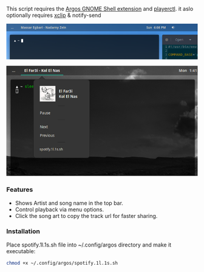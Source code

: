 This script requires the [Argos GNOME Shell extension](https://github.com/p-e-w/argos) and [playerctl](https://github.com/acrisci/playerctl).
it aslo optionally requires [xclip](https://github.com/astrand/xclip) & notify-send

![Topbar](https://raw.githubusercontent.com/ItsKerolos/argos-mpris/master/Screenshot-20200524180819-847x158.png)

![Menu](https://raw.githubusercontent.com/ItsKerolos/argos-mpris/master/Screenshot-2020-05-25-13-41-28.png)

### Features
* Shows Artist and song name in the top bar.
* Control playback via menu options.
* Click the song art to copy the track url for faster sharing.

### Installation

Place spotify.1l.1s.sh file into ~/.config/argos directory and make it executable:
```bash
chmod +x ~/.config/argos/spotify.1l.1s.sh
```
